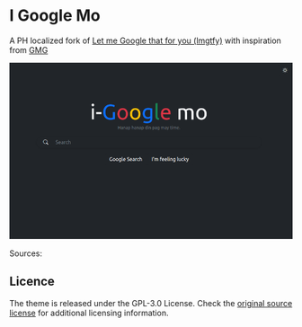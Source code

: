 # I Google Mo

A PH localized fork of [Let me Google that for you (lmgtfy)](https://github.com/NatoBoram/lmgtfy) with inspiration from [GMG](https://github.com/gemji/googlemogago)

[![Screenshot](images/screenshot.png)](https://igooglemo.com)

Sources:

## Licence

The theme is released under the GPL-3.0 License. Check the [original source license](https://github.com/NatoBoram/lmgtfy/blob/master/LICENSE.md) for additional licensing information.
